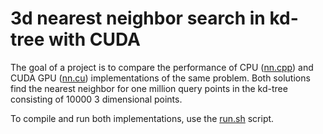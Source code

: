 # 3d nearest neighbor search in kd-tree with CUDA

The goal of a project is to compare the performance of CPU ([nn.cpp](nn.cpp)) and CUDA GPU ([nn.cu](nn.cu)) implementations of the same problem. 
Both solutions find the nearest neighbor for one million query points in the kd-tree consisting of 10000 3 dimensional points. 

To compile and run both implementations, use the [run.sh](run.sh) script.

